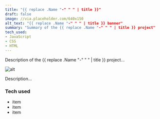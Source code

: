 ```yaml
---
title: "{{ replace .Name "-" " " | title }}"
draft: false
image: //via.placeholder.com/640x150
alt_text: "{{ replace .Name "-" " " | title }} banner"
summary: "Summary of the {{ replace .Name "-" " " | title }} project"
tech_used: 
- JavaScript
- CSS
- HTML
---
```


Description of the {{ replace .Name "-" " " | title }} project...

![alt](//via.placeholder.com/640x150)

Description...

### Tech used

* item
* item
* item
